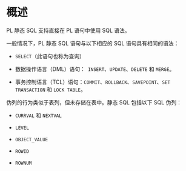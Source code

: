 概述 
=======================

PL 静态 SQL 支持直接在 PL 语句中使用 SQL 语法。

一般情况下，PL 静态 SQL 语句与以下相应的 SQL 语句具有相同的语法：

* `SELECT`（此语句也称为查询）

  

* 数据操作语言（DML）语句：` INSERT`、`UPDATE`、`DELETE` 和 `MERGE`。

  

* 事务控制语言（TCL）语句：`COMMIT`、`ROLLBACK`、`SAVEPOINT`、`SET TRANSACTION` 和 `LOCK TABLE`。

  




伪列的行为类似于表列，但未存储在表中。静态 SQL 包括以下 SQL 伪列：

* `CURRVAL` 和 `NEXTVAL`

  

* `LEVEL`

  

* `OBJECT_VALUE`

  

* `ROWID`

  

* `ROWNUM`

  





